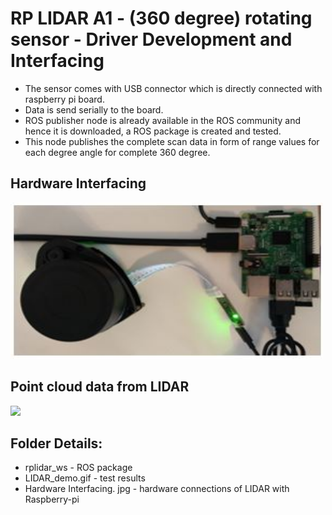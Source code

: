 # RP LIDAR A1 - (360 degree) rotating sensor - Driver Development and Interfacing
* The sensor comes with USB connector which is directly connected with raspberry pi board.
* Data is send serially to the board.
* ROS publisher node is already available in the ROS community and hence it is downloaded, a ROS package is created and tested.
* This node publishes the complete scan data in form of range values for each degree angle for complete 360 degree.

## Hardware Interfacing
<img src = "https://github.com/shiva-agrawal/autonomous_driving/blob/master/01_Sensors%20and%20Actuators/RPLIDAR%20(360%20degree)/hardware%20interfacing.JPG" width = 500 height = 250/>

## Point cloud data from LIDAR
<img src = "https://github.com/shiva-agrawal/autonomous_driving/blob/master/01_Sensors%20and%20Actuators/RPLIDAR%20(360%20degree)/LIDAR_demo.gif">

## Folder Details:
* rplidar_ws - ROS package
* LIDAR_demo.gif - test results
* Hardware Interfacing. jpg - hardware connections of LIDAR with Raspberry-pi

